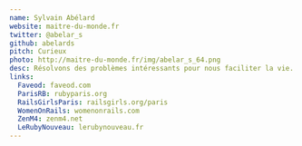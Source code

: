 ```yaml
---
name: Sylvain Abélard
website: maitre-du-monde.fr
twitter: @abelar_s
github: abelards
pitch: Curieux
photo: http://maitre-du-monde.fr/img/abelar_s_64.png
desc: Résolvons des problèmes intéressants pour nous faciliter la vie. Testons pour nous améliorer.
links:
  Faveod: faveod.com
  ParisRB: rubyparis.org
  RailsGirlsParis: railsgirls.org/paris
  WomenOnRails: womenonrails.com
  ZenM4: zenm4.net
  LeRubyNouveau: lerubynouveau.fr
---
```

